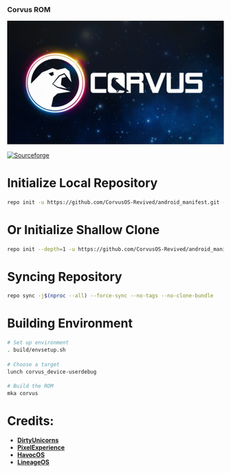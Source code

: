 ### Corvus ROM ###

![CorvusROM](https://raw.githubusercontent.com/Astile97/extras/master/corvus/cover.PNG)
<p align="center">

[![Sourceforge](https://img.shields.io/sourceforge/dm/corvus-os?color=1d91f0&label=RavenLair%20downloads&style=for-the-badge&labelColor=121217&logo=github)](https://corvus-rom.github.io/)
</p>

# Initialize Local Repository #
```bash
repo init -u https://github.com/CorvusOS-Revived/android_manifest.git -b 11 --git-lfs
```

# Or Initialize Shallow Clone #
```bash
repo init --depth=1 -u https://github.com/CorvusOS-Revived/android_manifest.git -b 11 --git-lfs
```

# Syncing Repository # 
```bash
repo sync -j$(nproc --all) --force-sync --no-tags --no-clone-bundle
```

# Building Environment #
```bash   
# Set up environment
. build/envsetup.sh

# Choose a target
lunch corvus_device-userdebug

# Build the ROM
mka corvus
```
 Credits:
 =======

 * [**DirtyUnicorns**](https://github.com/DirtyUnicorns)
 * [**PixelExperience**](https://github.com/PixelExperience)
 * [**HavocOS**](https://github.com/Havoc-OS)
 * [**LineageOS**](https://github.com/LineageOS/)
